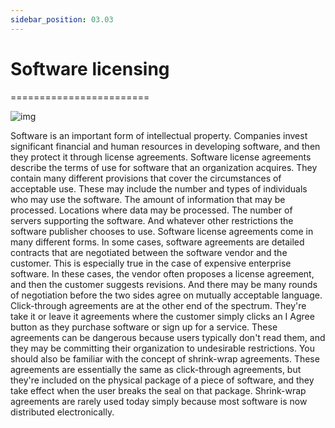 ```yaml
---
sidebar_position: 03.03
---
```


# Software licensing
========================

![img](/img/1-3-3-1.png)

Software is an important form of intellectual property. Companies invest significant financial and human resources in developing software, and then they protect it through license agreements. Software license agreements describe the terms of use for software that an organization acquires. They contain many different provisions that cover the circumstances of acceptable use. These may include the number and types of individuals who may use the software. The amount of information that may be processed. Locations where data may be processed. The number of servers supporting the software. And whatever other restrictions the software publisher chooses to use. Software license agreements come in many different forms. In some cases, software agreements are detailed contracts that are negotiated between the software vendor and the customer. This is especially true in the case of expensive enterprise software. In these cases, the vendor often proposes a license agreement, and then the customer suggests revisions. And there may be many rounds of negotiation before the two sides agree on mutually acceptable language. Click-through agreements are at the other end of the spectrum. They're take it or leave it agreements where the customer simply clicks an I Agree button as they purchase software or sign up for a service. These agreements can be dangerous because users typically don't read them, and they may be committing their organization to undesirable restrictions. You should also be familiar with the concept of shrink-wrap agreements. These agreements are essentially the same as click-through agreements, but they're included on the physical package of a piece of software, and they take effect when the user breaks the seal on that package. Shrink-wrap agreements are rarely used today simply because most software is now distributed electronically.